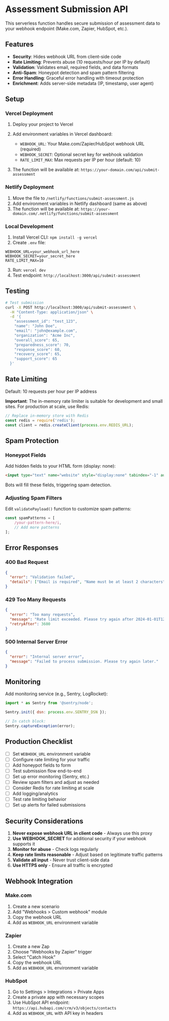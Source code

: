 # Assessment Submission API

This serverless function handles secure submission of assessment data to your webhook endpoint (Make.com, Zapier, HubSpot, etc.).

## Features

- **Security**: Hides webhook URL from client-side code
- **Rate Limiting**: Prevents abuse (10 requests/hour per IP by default)
- **Validation**: Validates email, required fields, and data formats
- **Anti-Spam**: Honeypot detection and spam pattern filtering
- **Error Handling**: Graceful error handling with timeout protection
- **Enrichment**: Adds server-side metadata (IP, timestamp, user agent)

## Setup

### Vercel Deployment

1. Deploy your project to Vercel
2. Add environment variables in Vercel dashboard:
   - `WEBHOOK_URL`: Your Make.com/Zapier/HubSpot webhook URL (required)
   - `WEBHOOK_SECRET`: Optional secret key for webhook validation
   - `RATE_LIMIT_MAX`: Max requests per IP per hour (default: 10)

3. The function will be available at: `https://your-domain.com/api/submit-assessment`

### Netlify Deployment

1. Move the file to `/netlify/functions/submit-assessment.js`
2. Add environment variables in Netlify dashboard (same as above)
3. The function will be available at: `https://your-domain.com/.netlify/functions/submit-assessment`

### Local Development

1. Install Vercel CLI: `npm install -g vercel`
2. Create `.env` file:
```
WEBHOOK_URL=your_webhook_url_here
WEBHOOK_SECRET=your_secret_here
RATE_LIMIT_MAX=10
```

3. Run: `vercel dev`
4. Test endpoint: `http://localhost:3000/api/submit-assessment`

## Testing

```bash
# Test submission
curl -X POST http://localhost:3000/api/submit-assessment \
  -H "Content-Type: application/json" \
  -d '{
    "assessment_id": "test_123",
    "name": "John Doe",
    "email": "john@example.com",
    "organization": "Acme Inc",
    "overall_score": 65,
    "preparedness_score": 70,
    "response_score": 60,
    "recovery_score": 65,
    "support_score": 65
  }'
```

## Rate Limiting

Default: 10 requests per hour per IP address

**Important**: The in-memory rate limiter is suitable for development and small sites. For production at scale, use Redis:

```javascript
// Replace in-memory store with Redis
const redis = require('redis');
const client = redis.createClient(process.env.REDIS_URL);
```

## Spam Protection

### Honeypot Fields

Add hidden fields to your HTML form (display: none):

```html
<input type="text" name="website" style="display:none" tabindex="-1" autocomplete="off">
```

Bots will fill these fields, triggering spam detection.

### Adjusting Spam Filters

Edit `validatePayload()` function to customize spam patterns:

```javascript
const spamPatterns = [
    /your-pattern-here/i,
    // Add more patterns
];
```

## Error Responses

### 400 Bad Request
```json
{
  "error": "Validation failed",
  "details": ["Email is required", "Name must be at least 2 characters"]
}
```

### 429 Too Many Requests
```json
{
  "error": "Too many requests",
  "message": "Rate limit exceeded. Please try again after 2024-01-01T12:00:00Z",
  "retryAfter": 3600
}
```

### 500 Internal Server Error
```json
{
  "error": "Internal server error",
  "message": "Failed to process submission. Please try again later."
}
```

## Monitoring

Add monitoring service (e.g., Sentry, LogRocket):

```javascript
import * as Sentry from '@sentry/node';

Sentry.init({ dsn: process.env.SENTRY_DSN });

// In catch block:
Sentry.captureException(error);
```

## Production Checklist

- [ ] Set `WEBHOOK_URL` environment variable
- [ ] Configure rate limiting for your traffic
- [ ] Add honeypot fields to form
- [ ] Test submission flow end-to-end
- [ ] Set up error monitoring (Sentry, etc.)
- [ ] Review spam filters and adjust as needed
- [ ] Consider Redis for rate limiting at scale
- [ ] Add logging/analytics
- [ ] Test rate limiting behavior
- [ ] Set up alerts for failed submissions

## Security Considerations

1. **Never expose webhook URL in client code** - Always use this proxy
2. **Use WEBHOOK_SECRET** for additional security if your webhook supports it
3. **Monitor for abuse** - Check logs regularly
4. **Keep rate limits reasonable** - Adjust based on legitimate traffic patterns
5. **Validate all input** - Never trust client-side data
6. **Use HTTPS only** - Ensure all traffic is encrypted

## Webhook Integration

### Make.com

1. Create a new scenario
2. Add "Webhooks > Custom webhook" module
3. Copy the webhook URL
4. Add as `WEBHOOK_URL` environment variable

### Zapier

1. Create a new Zap
2. Choose "Webhooks by Zapier" trigger
3. Select "Catch Hook"
4. Copy the webhook URL
5. Add as `WEBHOOK_URL` environment variable

### HubSpot

1. Go to Settings > Integrations > Private Apps
2. Create a private app with necessary scopes
3. Use HubSpot API endpoint: `https://api.hubapi.com/crm/v3/objects/contacts`
4. Add as `WEBHOOK_URL` with API key in headers
